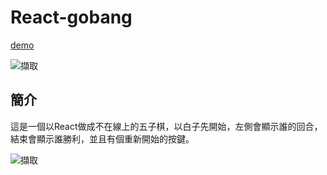 # React-gobang
[demo](https://k1325699.github.io/react-gobang)

![擷取](https://user-images.githubusercontent.com/71218568/141690736-090723df-fdde-4f85-bdce-24b5ab9ddb1a.PNG)


## 簡介
這是一個以React做成不在線上的五子棋，以白子先開始，左側會顯示誰的回合，結束會顯示誰勝利，並且有個重新開始的按鍵。

![擷取](https://user-images.githubusercontent.com/71218568/141690829-a0e58b09-5d01-4034-918f-793a482e674b.PNG)

